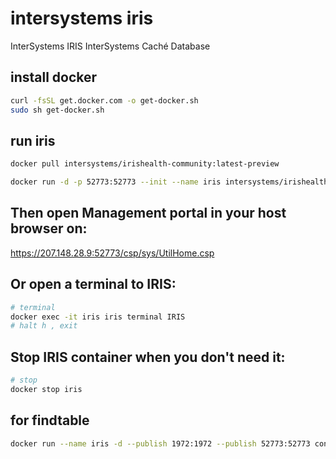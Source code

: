 # intersystems iris
InterSystems IRIS
InterSystems Caché Database

## install docker
```sh
curl -fsSL get.docker.com -o get-docker.sh
sudo sh get-docker.sh
```

## run iris
```sh
docker pull intersystems/irishealth-community:latest-preview

docker run -d -p 52773:52773 --init --name iris intersystems/irishealth-community:latest-preview
```

## Then open Management portal in your host browser on:

https://207.148.28.9:52773/csp/sys/UtilHome.csp

## Or open a terminal to IRIS:
```sh
# terminal
docker exec -it iris iris terminal IRIS
# halt h , exit
```

## Stop IRIS container when you don't need it:
```sh
# stop
docker stop iris
```

## for findtable
```sh
docker run --name iris -d --publish 1972:1972 --publish 52773:52773 containers.intersystems.com/intersystems/iris-community:2022.1.0.209.0 --check-caps false
```